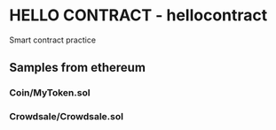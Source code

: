 # HELLO CONTRACT - hellocontract
Smart contract practice

## Samples from ethereum
### Coin/MyToken.sol
### Crowdsale/Crowdsale.sol
